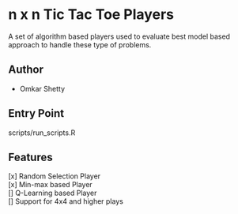 # n x n Tic Tac Toe  Players

A set of algorithm based players used to evaluate best model based approach to handle these type of problems.


## Author

- Omkar Shetty

## Entry Point

scripts/run_scripts.R
  
## Features

[x] Random Selection Player  
[x] Min-max based Player  
[] Q-Learning based Player  
[] Support for 4x4 and higher plays  
